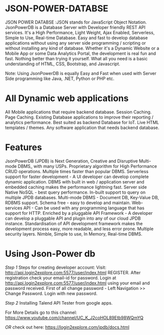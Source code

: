# JSON-POWER-DATABSE
JSON POWER DATABSE :JSON stands for JavaScript Object Notation. JsonPowerDB is a Database Server with Developer friendly REST API services. It's a High Performance, Light Weight, Ajax Enabled, Serverless, Simple to Use, Real-time Database. 
Easy and fast to develop database applications without using any server side programming / scripting or without installing any kind of database.
Whether it's a Dynamic Website or a Mobile App or some Data Analytics Portal, the development is real fun and fast. Nothing better than trying it yourself. What all you need is a basic understanding of HTML, CSS, Bootstrap, and Javascript.

Note: Using JsonPowerDB is equally Easy and Fast when used with Server Side programming like Java, .NET, Python or PHP etc.

# All Dynamic web applications
All Mobile applications that require backend database.
Session Caching.
Page Caching.
Existing Database applications to improve their reporting / analytics performance.
Best suited as backend Database for IoT.
Live HTML templates / themes.
Any software application that needs backend database.

# Features 
JsonPowerDB (JPDB) is Next Generation, Creative and Disruptive Multi-mode DBMS_ with many USPs.
Proprietary algorithm for High Performance CRUD operations. Multiple times faster than popular DBMS.
Serverless support for faster development - A UI developer can develop complete dynamic application.
DBMS with built in web / application server and embedded caching makes the performance lightning fast.
Server side Native NoSQL - best query performance.
In-built support to query on multiple JPDB databases.
Multi-mode DBMS - Document DB, Key-Value DB, RDBMS support.
Schema free - easy to develop and maintain.
Web-services API - Can be used with any programming language that has support for HTTP.
Enriched by a pluggable API Framework - A developer can develop a pluggable API and plugin into any of our cloud JPDB instance.
Standardisation of API development framework makes the development process easy, more readable, and less error prone.
Multiple security layers.
Nimble, Simple to use, In Memory, Real-time DBMS. 

# Using Json-Power db 

*Step 1*
Steps for creating developer account:
Visit: http://api.login2explore.com:5577/user/index.html
REGISTER. After registration check your email-id for password.
Login at http://api.login2explore.com:5577/user/index.html using your email and password received.
First of all change password - Left Navigation >> Change Password.
Login with new password. 

*Step 2*
Installing Talend API Tester from google apps.

For More Details go to this channel: https://www.youtube.com/channel/UC_K_J2coHOL89Etb98WQmYQ

*OR* check out here: https://login2explore.com/jpdb/docs.html

